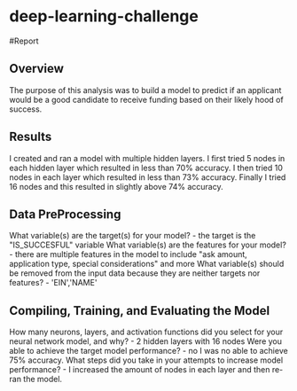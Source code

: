 # deep-learning-challenge

#Report

## Overview
The purpose of this analysis was to build a model to predict if an applicant would be a good candidate to receive funding based on their likely hood of success.

## Results
I created and ran a model with multiple hidden layers. I first tried 5 nodes in each hidden layer which resulted in less than 70% accuracy. I then tried 10 nodes in each layer which resulted in less than 73% accuracy. Finally I tried 16 nodes and this resulted in slightly above 74% accuracy.

## Data PreProcessing
What variable(s) are the target(s) for your model?
    - the target is the "IS_SUCCESFUL" variable
What variable(s) are the features for your model?
    - there are multiple features in the model to include "ask amount, application type, special considerations" and more
What variable(s) should be removed from the input data because they are neither targets nor features?
    - 'EIN','NAME'

## Compiling, Training, and Evaluating the Model
How many neurons, layers, and activation functions did you select for your neural network model, and why?
    - 2 hidden layers with 16 nodes
Were you able to achieve the target model performance?
    - no I was no able to achieve 75% accuracy.
What steps did you take in your attempts to increase model performance?
    - I increased the amount of nodes in each layer and then re-ran the model.

    
